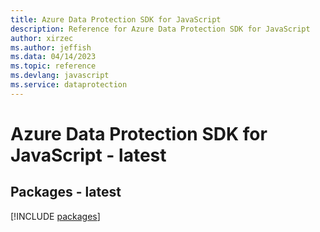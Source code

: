 ```yaml
---
title: Azure Data Protection SDK for JavaScript
description: Reference for Azure Data Protection SDK for JavaScript
author: xirzec
ms.author: jeffish
ms.data: 04/14/2023
ms.topic: reference
ms.devlang: javascript
ms.service: dataprotection
---
```

# Azure Data Protection SDK for JavaScript - latest
## Packages - latest
[!INCLUDE [packages](data-protection-index.md)]